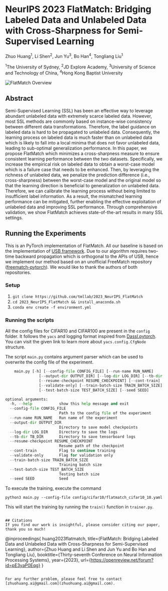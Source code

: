 # NeurIPS 2023 FlatMatch: Bridging Labeled Data and Unlabeled Data with Cross-Sharpness for Semi-Supervised Learning

Zhuo Huang<sup>1</sup>, Li Shen<sup>2</sup>, Jun Yu<sup>3</sup>, Bo Han<sup>4</sup>, Tongliang Liu<sup>1</sup>

<sup>1</sup>The University of Sydney, <sup>2</sup>JD Explore Academy, <sup>3</sup>University of Science and Technology of China, <sup>4</sup>Hong Kong Baptist University

![FlatMatch Overview](images/illustration.png)

## Abstract
Semi-Supervised Learning (SSL) has been an effective way to leverage abundant unlabeled data with extremely scarce labeled data. However, most SSL methods are commonly based on instance-wise consistency between different data transformations. Therefore, the label guidance on labeled data is hard to be propagated to unlabeled data. Consequently, the learning process on labeled data is much faster than on unlabeled data which is likely to fall into a local minima that does not favor unlabeled data, leading to sub-optimal generalization performance. In this paper, we propose FlatMatch which minimizes a cross-sharpness measure to ensure consistent learning performance between the two datasets. Specifically, we increase the empirical risk on labeled data to obtain a worst-case model which is a failure case that needs to be enhanced. Then, by leveraging the richness of unlabeled data, we penalize the prediction difference (i.e., cross-sharpness) between the worst-case model and the original model so that the learning direction is beneficial to generalization on unlabeled data. Therefore, we can calibrate the learning process without being limited to insufficient label information. As a result, the mismatched learning performance can be mitigated, further enabling the effective exploitation of unlabeled data and improving SSL performance. Through comprehensive validation, we show FlatMatch achieves state-of-the-art results in many SSL settings.

## Running the Experiments
This is an PyTorch implementation of FlatMatch. All our baseline is based on the implementation of [USB framework](https://github.com/microsoft/Semi-supervised-learning). Due to our algorithm requires two-time backward propagation which is orthogonal to the APIs of USB, hence we implement our method based on an unofficial FreeMatch repository ([freematch-pytorch](https://github.com/shreejalt/freematch-pytorch)). We would like to thank the authors of both repositories.

### Setup

1. `git clone https://github.com/tmllab/2023_NeurIPS_FlatMatch`
2. `cd 2023_NeurIPS_FlatMatch && install_anaconda.sh`
3. `conda env create -f environment.yml`

### Running the scripts

All the config files for CIFAR10 and CIFAR100 are present in the `config` folder. It follows the `yacs` and logging format inspired from [Dassl.pytorch](https://github.com/KaiyangZhou/Dassl.pytorch). You can visit the given link to learn more about `yacs.config.CfgNode` structure. 

The script `main.py` contains argument parser which can be used to overwrite the config file of the experiment. 

```python
	main.py [-h] [--config-file CONFIG_FILE] [--run-name RUN_NAME]
               [--output-dir OUTPUT_DIR] [--log-dir LOG_DIR] [--tb-dir TB_DIR]
               [--resume-checkpoint RESUME_CHECKPOINT] [--cont-train]
               [--validate-only] [--train-batch-size TRAIN_BATCH_SIZE]
               [--test-batch-size TEST_BATCH_SIZE] [--seed SEED]

optional arguments:
  -h, --help            show this help message and exit
  --config-file CONFIG_FILE
                        Path to the config file of the experiment
  --run-name RUN_NAME   Run name of the experiment
  --output-dir OUTPUT_DIR
                        Directory to save model checkpoints
  --log-dir LOG_DIR     Directory to save the logs
  --tb-dir TB_DIR       Directory to save tensorboard logs
  --resume-checkpoint RESUME_CHECKPOINT
                        Resume path of the checkpoint
  --cont-train          Flag to continue training
  --validate-only       Flag for validation only
  --train-batch-size TRAIN_BATCH_SIZE
                        Training batch size
  --test-batch-size TEST_BATCH_SIZE
                        Testing batch size
  --seed SEED           Seed
```

To execute the training, execute the command 

`python3 main.py --config-file config/cifar10/flatmatch_cifar10_10.yaml`

This will start the training by running the `train()` function in `trainer.py`. 

```

## Citations
If you find our work is insightful, please consider citing our paper, thank you so much!
```
@inproceedings{
huang2023flatmatch,
title={FlatMatch: Bridging Labeled Data and Unlabeled Data with Cross-Sharpness for Semi-Supervised Learning},
author={Zhuo Huang and Li Shen and Jun Yu and Bo Han and Tongliang Liu},
booktitle={Thirty-seventh Conference on Neural Information Processing Systems},
year={2023},
url={https://openreview.net/forum?id=pE3yaP0Eqg}
}
```

For any further problem, please feel free to contact [zhuohuang.ai@gmail.com](zhuohuang.ai@gmail.com).

